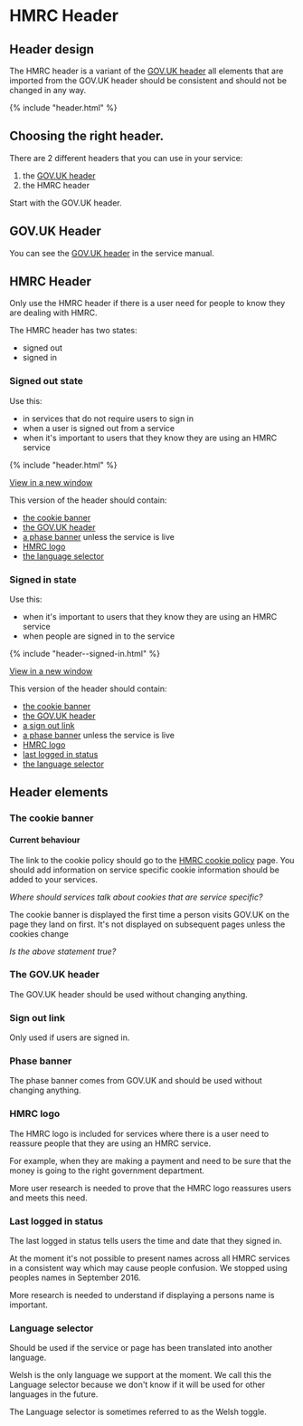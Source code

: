 # HMRC Header

<!-- <div class="alert alert--info">
  <p class="alert__message">This patterns is work in progress.</p>
  <p class="alert__message">View the to do list for this pattern on <a href="https://github.com/hmrc/design-language-documentation/issues/4">GitHub</a>.</p>
</div> -->
  

## Header design

The HMRC header is a variant of the [GOV.UK header](https://www.gov.uk/service-manual/design/add-the-govuk-header-and-footer) all elements that are imported from the GOV.UK header should be consistent and should not be changed in any way.

<div class="example">
  <div class="scale-wrapper">
    <div class="scale">{% include "header.html" %}</div>
  </div>
</div>

## Choosing the right header.

There are 2 different headers that you can use in your service:

1. the [GOV.UK header](https://www.gov.uk/service-manual/design/add-the-govuk-header-and-footer)
2. the HMRC header

Start with the GOV.UK header.

## GOV.UK Header

You can see the [GOV.UK header](https://www.gov.uk/service-manual/design/add-the-govuk-header-and-footer) in the service manual.

## HMRC Header

Only use the HMRC header if there is a user need for people to know they are dealing with HMRC.

The HMRC header has two states:

-  signed out
-  signed in

### Signed out state

Use this:

- in services that do not require users to sign in
- when a user is signed out from a service
- when it's important to users that they know they are using an HMRC service

<div class="example">
  <div class="scale-wrapper">
    <div class="scale">{% include "header.html" %}</div>
  </div>
</div>

[View in a new window](blank/header.html)

This version of the header should contain:

- [the cookie banner](#the-cookie-banner)
- [the GOV.UK header](#the-gov.uk-header)
- [a phase banner](#phase-banner) unless the service is live
- [HMRC logo](#hmrc-logo)
- [the language selector](#language-selector)

### Signed in state

Use this:

- when it's important to users that they know they are using an HMRC service
- when people are signed in to the service

<div class="example">
  <div class="scale-wrapper">
    <div class="scale">{% include "header--signed-in.html" %}</div>
  </div>
</div>

[View in a new window](header--signed-in.html)

This version of the header should contain:

- [the cookie banner](#the-cookie-banner)
- [the GOV.UK header](#the-gov.uk-header)
- [a sign out link](#sign-out-link)
- [a phase banner](#phase-banner) unless the service is live
- [HMRC logo](#hmrc-logo)
- [last logged in status](#last-logged-in-status)
- [the language selector](#language-selector)

## Header elements

### The cookie banner

#### Current behaviour





The link to the cookie policy should go to the [HMRC cookie policy](#) page. You should add information on service specific cookie information should be added to your services.

*Where should services talk about cookies that are service specific?*

The cookie banner is displayed the first time a person visits GOV.UK on the page they land on first. It's not displayed on subsequent pages unless the cookies change

*Is the above statement true?*

### The GOV.UK header

The GOV.UK header should be used without changing anything.

### Sign out link

Only used if users are signed in.

### Phase banner

The phase banner comes from GOV.UK and should be used without changing anything.

### HMRC logo

The HMRC logo is included for services where there is a user need to reassure people that they are using an HMRC service.

For example, when they are making a payment and need to be sure that the money is going to the right government department.

More user research is needed to prove that the HMRC logo reassures users and meets this need.

### Last logged in status

The last logged in status tells users the time and date that they signed in.

At the moment it's not possible to present names across all HMRC services in a consistent way which may cause people confusion. We stopped using peoples names in September 2016.

More research is needed to understand if displaying a persons name is important.

### Language selector

Should be used if the service or page has been translated into another language. 

Welsh is the only language we support at the moment. We call this the Language selector because we don't know if it will be used for other languages in the future. 

The Language selector is sometimes referred to as the Welsh toggle.